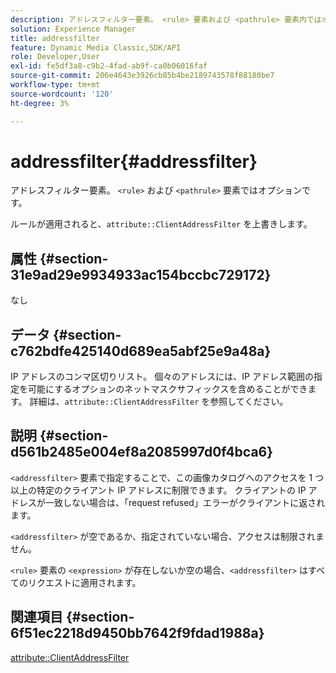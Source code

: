 ```yaml
---
description: アドレスフィルター要素。 <rule> 要素および <pathrule> 要素内ではオプションです。
solution: Experience Manager
title: addressfilter
feature: Dynamic Media Classic,SDK/API
role: Developer,User
exl-id: fe5df3a8-c9b2-4fad-ab9f-ca0b06016faf
source-git-commit: 206e4643e3926cb85b4be2189743578f88180be7
workflow-type: tm+mt
source-wordcount: '120'
ht-degree: 3%

---
```


# addressfilter{#addressfilter}

アドレスフィルター要素。 `<rule>` および `<pathrule>` 要素ではオプションです。

ルールが適用されると、`attribute::ClientAddressFilter` を上書きします。

## 属性 {#section-31e9ad29e9934933ac154bccbc729172}

なし

## データ {#section-c762bdfe425140d689ea5abf25e9a48a}

IP アドレスのコンマ区切りリスト。 個々のアドレスには、IP アドレス範囲の指定を可能にするオプションのネットマスクサフィックスを含めることができます。 詳細は、`attribute::ClientAddressFilter` を参照してください。

## 説明 {#section-d561b2485e004ef8a2085997d0f4bca6}

`<addressfilter>` 要素で指定することで、この画像カタログへのアクセスを 1 つ以上の特定のクライアント IP アドレスに制限できます。 クライアントの IP アドレスが一致しない場合は、「request refused」エラーがクライアントに返されます。

`<addressfilter>` が空であるか、指定されていない場合、アクセスは制限されません。

`<rule>` 要素の `<expression>` が存在しないか空の場合、`<addressfilter>` はすべてのリクエストに適用されます。

## 関連項目 {#section-6f51ec2218d9450bb7642f9fdad1988a}

[attribute::ClientAddressFilter](../../../../../is-api/image-catalog/image-serving-api-ref/c-image-catalog-reference/c-attributes-reference/r-clientaddressfilter.md#reference-7000c1f77b134462a1f06b733f29ba68)
